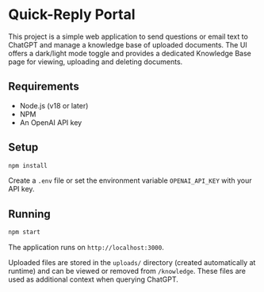 # Quick-Reply Portal

This project is a simple web application to send questions or email text to ChatGPT and manage a knowledge base of uploaded documents. The UI offers a dark/light mode toggle and provides a dedicated Knowledge Base page for viewing, uploading and deleting documents.

## Requirements

- Node.js (v18 or later)
- NPM
- An OpenAI API key

## Setup

```bash
npm install
```

Create a `.env` file or set the environment variable `OPENAI_API_KEY` with your API key.

## Running

```bash
npm start
```

The application runs on `http://localhost:3000`.

Uploaded files are stored in the `uploads/` directory (created automatically at runtime) and can be viewed or removed from `/knowledge`. These files are used as additional context when querying ChatGPT.
